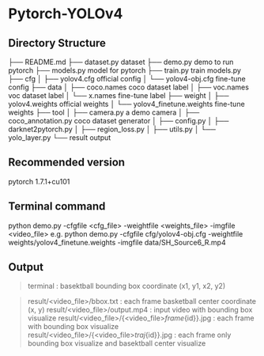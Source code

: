 # Pytorch-YOLOv4

## Directory Structure

├── README.md
├── dataset.py                      dataset
├── demo.py                         demo to run pytorch
├── models.py                       model for pytorch
├── train.py                        train models.py
├── cfg
│   ├── yolov4.cfg                  official config
│   └── yolov4-obj.cfg              fine-tune config
├── data
│   ├── coco.names                  coco dataset label
│   ├── voc.names                   voc dataset label
│   └── x.names                     fine-tune label
├── weight
│   ├── yolov4.weights              official weights
│   └── yolov4_finetune.weights     fine-tune weights
├── tool
│   ├── camera.py                   a demo camera
│   ├── coco_annotation.py          coco dataset generator
│   ├── config.py
│   ├── darknet2pytorch.py
│   ├── region_loss.py
│   ├── utils.py
│   └── yolo_layer.py
└── result                          output

## Recommended version
pytorch 1.7.1+cu101

## Terminal command
python demo.py -cfgfile <cfg_file> -weightfile <weights_file> -imgfile <video_file>
e.g. python demo.py -cfgfile cfg/yolov4-obj.cfg -weightfile weights/yolov4_finetune.weights -imgfile data/SH_Source6_R.mp4

## Output
> terminal : basektball bounding box coordinate (x1, y1, x2, y2)

> result/<video_file>/bbox.txt : each frame basketball center coordinate (x, y)
> result/<video_file>/output.mp4 : input video with bounding box visualize
> result/<video_file>/{<video_file>_frame_{id}}.jpg : each frame with bounding box visualize
> result/<video_file>/{<video_file>_traj_{id}}.jpg : each frame only bounding box visualize and basektball center visualize

